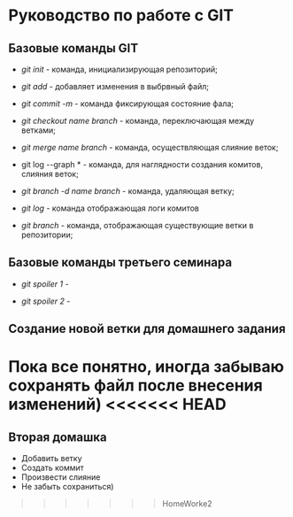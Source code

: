 # Руководство по работе с GIT

## Базовые команды GIT

* *git init* - команда, инициализирующая репозиторий;

 * *git add* - добавляет изменения в выбрвный файл;

 * *git commit -m* - команда фиксирующая состояние фала; 

 * *git checkout name branch* - команда, переключающая между ветками;

 * *git merge name branch* - команда, осуществляющая слияние веток;

 * git log --graph * - команда, для наглядности создания комитов, слияния веток;

 * *git branch -d name branch* - команда, удаляющая ветку;

 * *git log* - команда отображающая логи комитов

 * *git branch* - команда, отображающая существующие ветки в репозитории;

 ## Базовые команды третьего семинара

 * *git spoiler 1* -

 * *git spoiler 2* - 
 


 ## Создание новой ветки для домашнего задания
   
   Пока все понятно, иногда забываю сохранять файл после внесения изменений)
<<<<<<< HEAD
=======

 ## Вторая домашка

 * Добавить ветку
 * Создать коммит
 * Произвести слияние 
 * Не забыть сохраниться) 
>>>>>>> HomeWorke2
